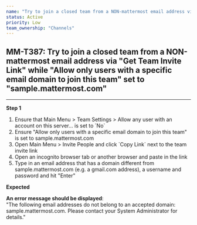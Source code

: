 ```yaml
---
name: "Try to join a closed team from a NON-mattermost email address via "Get Team Invite Link" while "Allow only users with a specific email domain to join this team" set to "sample.mattermost.com""
status: Active
priority: Low
team_ownership: "Channels"
---
```


## MM-T387: Try to join a closed team from a NON-mattermost email address via "Get Team Invite Link" while "Allow only users with a specific email domain to join this team" set to "sample.mattermost.com"

---

**Step 1**

1. Ensure that Main Menu > Team Settings > Allow any user with an account on this server... is set to \`No\`
2. Ensure "Allow only users with a specific email domain to join this team" is set to sample.mattermost.com
3. Open Main Menu > Invite People and click \`Copy Link\` next to the team invite link
4. Open an incognito browser tab or another browser and paste in the link
5. Type in an email address that has a domain different from sample.mattermost.com (e.g. a gmail.com address), a username and password and hit "Enter"

**Expected**

**An error message should be displayed**:\
"The following email addresses do not belong to an accepted domain: sample.mattermost.com. Please contact your System Administrator for details."
